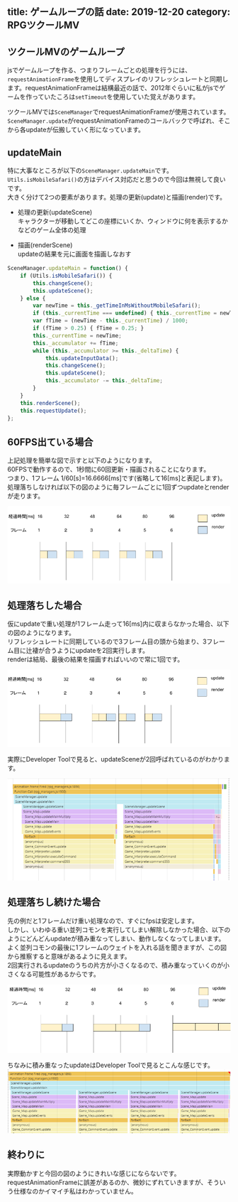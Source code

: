 title: ゲームループの話
date: 2019-12-20
category: RPGツクールMV
---

## ツクールMVのゲームループ

jsでゲームループを作る、つまりフレームごとの処理を行うには、`requestAnimationFrame`を使用してディスプレイのリフレッシュレートと同期します。requestAnimationFrameは結構最近の話で、2012年ぐらいに私がjsでゲームを作っていたころは`setTimeout`を使用していた覚えがあります。

ツクールMVでは`SceneManager`でrequestAnimationFrameが使用されています。  
`SceneManager.update`がrequestAnimationFrameのコールバックで呼ばれ、そこから各updateが伝搬していく形になっています。  

## updateMain

特に大事なところが以下の`SceneManager.updateMain`です。  
`Utils.isMobileSafari()`の方はデバイス対応だと思うので今回は無視して良いです。  
大きく分けて2つの要素があります。処理の更新(update)と描画(render)です。  

* 処理の更新(updateScene)  
  キャラクターが移動してどこの座標にいくか、ウィンドウに何を表示するかなどのゲーム全体の処理

* 描画(renderScene)  
  updateの結果を元に画面を描画しなおす



```js
SceneManager.updateMain = function() {
    if (Utils.isMobileSafari()) {
        this.changeScene();
        this.updateScene();
    } else {
        var newTime = this._getTimeInMsWithoutMobileSafari();
        if (this._currentTime === undefined) { this._currentTime = newTime; }
        var fTime = (newTime - this._currentTime) / 1000;
        if (fTime > 0.25) { fTime = 0.25; }
        this._currentTime = newTime;
        this._accumulator += fTime;
        while (this._accumulator >= this._deltaTime) {
            this.updateInputData();
            this.changeScene();
            this.updateScene();
            this._accumulator -= this._deltaTime;
        }
    }
    this.renderScene();
    this.requestUpdate();
};

```

## 60FPS出ている場合

上記処理を簡単な図で示すと以下のようになります。  
60FPSで動作するので、1秒間に60回更新・描画されることになります。  
つまり、1フレーム 1/60[s]=16.6666[ms]です(省略して16[ms]と表記します)。  
処理落ちしなければ以下の図のように毎フレームごとに1回ずつupdateとrenderが走ります。  

![](/img/2019-12-20-game-loop/fps1.png)


## 処理落ちした場合

仮にupdateで重い処理が1フレーム走って16[ms]内に収まらなかった場合、以下の図のようになります。  
リフレッシュレートに同期しているので3フレーム目の頭から始まり、3フレーム目に辻褄が合うようにupdateを2回実行します。  
renderは結局、最後の結果を描画すればいいので常に1回です。

![](/img/2019-12-20-game-loop/fps2.png)

実際にDeveloper Toolで見ると、updateSceneが2回呼ばれているのがわかります。

![](/img/2019-12-20-game-loop/real2.png)


## 処理落ちし続けた場合

先の例だと1フレームだけ重い処理なので、すぐにfpsは安定します。  
しかし、いわゆる重い並列コモンを実行してしまい解除しなかった場合、以下のようにどんどんupdateが積み重なってしまい、動作しなくなってしまいます。
よく並列コモンの最後に1フレームのウェイトを入れる話を聞きますが、この図から推察すると意味があるように見えます。  
2回実行されるupdateのうちの片方が小さくなるので、積み重なっていくのが小さくなる可能性があるからです。

![](/img/2019-12-20-game-loop/fps3.png)


ちなみに積み重なったupdateはDeveloper Toolで見るとこんな感じです。
![](/img/2019-12-20-game-loop/real3.png)


## 終わりに

実際動かすと今回の図のようにきれいな感じにならないです。  
requestAnimationFrameに誤差があるのか、微妙にずれていきますが、そういう仕様なのかイマイチ私はわかっていません。